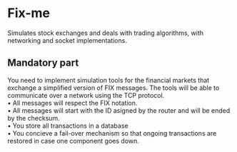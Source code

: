 # Fix-me
 Simulates stock exchanges and deals with trading algorithms, with networking and socket implementations.

## Mandatory part
You need to implement simulation tools for the financial markets that exchange a simplified version of FIX messages. The tools will be able to communicate over a network
using the TCP protocol.<br />
• All messages will respect the FIX notation.<br />
• All messages will start with the ID asigned by the router and will be ended by the checksum.<br />
• You store all transactions in a database<br />
• You concieve a fail-over mechanism so that ongoing transactions are restored in
case one component goes down.<br />
